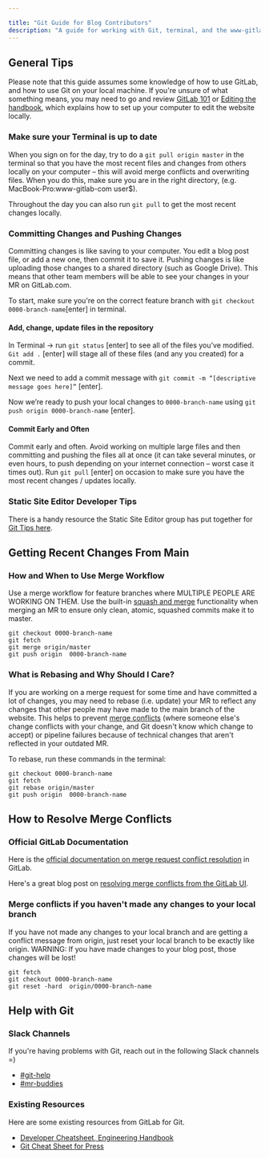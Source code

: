 ```yaml
---

title: "Git Guide for Blog Contributors"
description: "A guide for working with Git, terminal, and the www-gitlab-com repository"
---
```








## General Tips

Please note that this guide assumes some knowledge of how to use GitLab, and how to use Git on your local machine. If you're unsure of what something means, you may need to go and review [GitLab 101](/handbook/people-group/learning-and-development/gitlab-101/) or [Editing the handbook](/handbook/editing-handbook/#editing-the-handbook), which explains how to set up your computer to edit the website locally.

### Make sure your Terminal is up to date

When you sign on for the day, try to do a `git pull origin master` in the terminal so that you have the most recent files and changes from others locally on your computer – this will avoid merge conflicts and overwriting files.
When you do this, make sure you are in the right directory, (e.g. MacBook-Pro:www-gitlab-com user$).

Throughout the day you can also run `git pull` to get the most recent changes locally.

### Committing Changes and Pushing Changes

Committing changes is like saving to your computer. You edit a blog post file, or add a new one, then commit it to save it. Pushing changes is like uploading those changes to a shared directory (such as Google Drive). This means that other team members will be able to see your changes in your MR on GitLab.com.

To start, make sure you're on the correct feature branch with `git checkout 0000-branch-name`[enter] in terminal.

#### Add, change, update files in the repository

In Terminal → run `git status` [enter] to see all of the files you’ve modified. `Git add .` [enter] will stage all of these files (and any you created) for a commit.

Next we need to add a commit message with `git commit -m “[descriptive message goes here]”` [enter].

Now we’re ready to push your local changes to `0000-branch-name` using `git push origin 0000-branch-name` [enter].

#### Commit Early and Often

Commit early and often. Avoid working on multiple large files and then committing and pushing the files all at once (it can take several minutes, or even hours, to push depending on your internet connection – worst case it times out).
Run `git pull` [enter] on occasion to make sure you have the most recent changes / updates locally.

### Static Site Editor Developer Tips

There is a handy resource the Static Site Editor group has put together for [Git Tips here](/handbook/engineering/development/dev/create/ide/developer-cheatsheet/#git-tips).

## Getting Recent Changes From Main

### How and When to Use Merge Workflow

Use a merge workflow for feature branches where MULTIPLE PEOPLE ARE WORKING ON THEM. Use the built-in [squash and merge](https://docs.gitlab.com/ee/user/project/merge_requests/squash_and_merge.html) functionality when merging an MR to ensure only clean, atomic, squashed commits make it to master.

```
git checkout 0000-branch-name
git fetch
git merge origin/master
git push origin  0000-branch-name
```

### What is Rebasing and Why Should I Care?

If you are working on a merge request for some time and have committed a lot of changes, you may need to rebase (i.e. update) your MR to reflect any changes that other people may have made to the main branch of the website. This helps to prevent [merge conflicts](#how-to-resolve-merge-conflicts) (where someone else's change conflicts with your change, and Git doesn't know which change to accept) or pipeline failures because of technical changes that aren't reflected in your outdated MR.

To rebase, run these commands in the terminal:

```
git checkout 0000-branch-name
git fetch
git rebase origin/master
git push origin  0000-branch-name
```

## How to Resolve Merge Conflicts

### Official GitLab Documentation

Here is the [official documentation on merge request conflict resolution](https://docs.gitlab.com/ee/user/project/merge_requests/resolve_conflicts.html) in GitLab.

Here's a great blog post on [resolving merge conflicts from the GitLab UI](https://about.gitlab.com/blog/2016/09/06/resolving-merge-conflicts-from-the-gitlab-ui/).

### Merge conflicts if you haven't made any changes to your local branch

If you have not made any changes to your local branch and are getting a conflict message from origin, just reset your local branch to be exactly like origin. WARNING: If you have made changes to your blog post, those changes will be lost!

```
git fetch
git checkout 0000-branch-name
git reset -hard  origin/0000-branch-name
```

## Help with Git

### Slack Channels

If you're having problems with Git, reach out in the following Slack channels =)
- [#git-help](https://app.slack.com/client/T02592416/C1E21S2LD)
- [#mr-buddies](https://app.slack.com/client/T02592416/CLM8K5LF4)

### Existing Resources

Here are some existing resources from GitLab for Git.
- [Developer Cheatsheet, Engineering Handbook](/handbook/engineering/development/dev/create/ide/developer-cheatsheet/)
- [Git Cheat Sheet for Press](https://about.gitlab.com/images/press/git-cheat-sheet.pdf)
